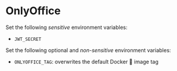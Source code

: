 # OnlyOffice

Set the following _sensitive_ environment variables:
* `JWT_SECRET`

Set the following optional and _non-sensitive_ environment variables:
* `ONLYOFFICE_TAG`: overwrites the default Docker :whale: image tag
